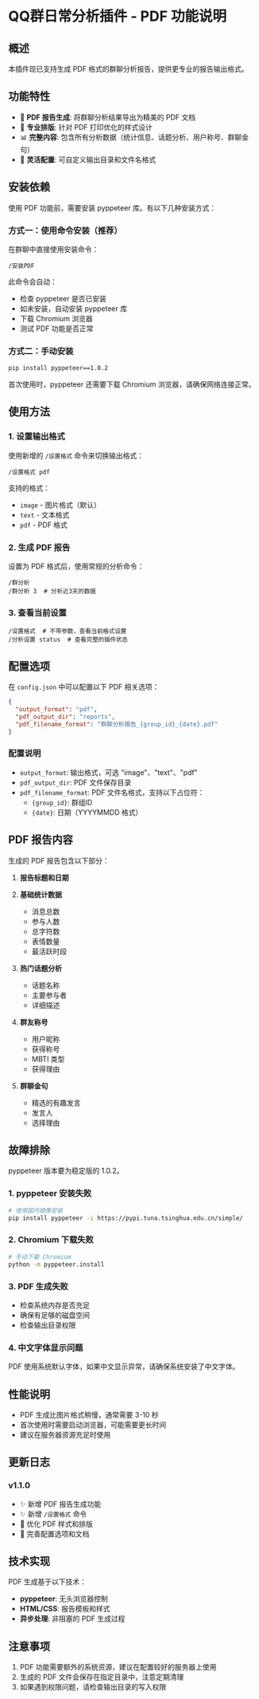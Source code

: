 # QQ群日常分析插件 - PDF 功能说明

## 概述

本插件现已支持生成 PDF 格式的群聊分析报告，提供更专业的报告输出格式。

## 功能特性

- 📄 **PDF 报告生成**: 将群聊分析结果导出为精美的 PDF 文档
- 🎨 **专业排版**: 针对 PDF 打印优化的样式设计
- 📊 **完整内容**: 包含所有分析数据（统计信息、话题分析、用户称号、群聊金句）
- 🔧 **灵活配置**: 可自定义输出目录和文件名格式

## 安装依赖

使用 PDF 功能前，需要安装 pyppeteer 库。有以下几种安装方式：

### 方式一：使用命令安装（推荐）

在群聊中直接使用安装命令：

```
/安装PDF
```

此命令会自动：
- 检查 pyppeteer 是否已安装
- 如未安装，自动安装 pyppeteer 库
- 下载 Chromium 浏览器
- 测试 PDF 功能是否正常

### 方式二：手动安装

```bash
pip install pyppeteer==1.0.2
```

首次使用时，pyppeteer 还需要下载 Chromium 浏览器，请确保网络连接正常。

## 使用方法

### 1. 设置输出格式

使用新增的 `/设置格式` 命令来切换输出格式：

```
/设置格式 pdf
```

支持的格式：
- `image` - 图片格式（默认）
- `text` - 文本格式  
- `pdf` - PDF 格式

### 2. 生成 PDF 报告

设置为 PDF 格式后，使用常规的分析命令：

```
/群分析
/群分析 3  # 分析近3天的数据
```

### 3. 查看当前设置

```
/设置格式  # 不带参数，查看当前格式设置
/分析设置 status  # 查看完整的插件状态
```

## 配置选项

在 `config.json` 中可以配置以下 PDF 相关选项：

```json
{
  "output_format": "pdf",
  "pdf_output_dir": "reports",
  "pdf_filename_format": "群聊分析报告_{group_id}_{date}.pdf"
}
```

### 配置说明

- `output_format`: 输出格式，可选 "image"、"text"、"pdf"
- `pdf_output_dir`: PDF 文件保存目录
- `pdf_filename_format`: PDF 文件名格式，支持以下占位符：
  - `{group_id}`: 群组ID
  - `{date}`: 日期（YYYYMMDD 格式）

## PDF 报告内容

生成的 PDF 报告包含以下部分：

1. **报告标题和日期**
2. **基础统计数据**
   - 消息总数
   - 参与人数  
   - 总字符数
   - 表情数量
   - 最活跃时段

3. **热门话题分析**
   - 话题名称
   - 主要参与者
   - 详细描述

4. **群友称号**
   - 用户昵称
   - 获得称号
   - MBTI 类型
   - 获得理由

5. **群聊金句**
   - 精选的有趣发言
   - 发言人
   - 选择理由

## 故障排除

pyppeteer 版本要为稳定版的 1.0.2。

### 1. pyppeteer 安装失败

```bash
# 使用国内镜像安装
pip install pyppeteer -i https://pypi.tuna.tsinghua.edu.cn/simple/
```

### 2. Chromium 下载失败

```bash
# 手动下载 Chromium
python -m pyppeteer.install
```

### 3. PDF 生成失败

- 检查系统内存是否充足
- 确保有足够的磁盘空间
- 检查输出目录权限

### 4. 中文字体显示问题

PDF 使用系统默认字体，如果中文显示异常，请确保系统安装了中文字体。

## 性能说明

- PDF 生成比图片格式稍慢，通常需要 3-10 秒
- 首次使用时需要启动浏览器，可能需要更长时间
- 建议在服务器资源充足时使用

## 更新日志

### v1.1.0
- ✨ 新增 PDF 报告生成功能
- ✨ 新增 `/设置格式` 命令
- 🎨 优化 PDF 样式和排版
- 📝 完善配置选项和文档

## 技术实现

PDF 生成基于以下技术：
- **pyppeteer**: 无头浏览器控制
- **HTML/CSS**: 报告模板和样式
- **异步处理**: 非阻塞的 PDF 生成过程

## 注意事项

1. PDF 功能需要额外的系统资源，建议在配置较好的服务器上使用
2. 生成的 PDF 文件会保存在指定目录中，注意定期清理
3. 如果遇到权限问题，请检查输出目录的写入权限
